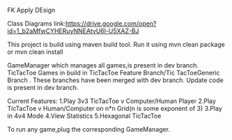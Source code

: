 FK Apply DEsign

Class Diagrams link:https://drive.google.com/open?id=1_b2aMfwCYHERuyNNEAtvU6l-U5XAZ-BJ

This project is build using maven build tool.
Run it using mvn clean package or mvn clean install

GameManager which manages all games,is present in dev branch.
TicTacToe Games in build in TicTacToe Feature Branch/Tic TacToeGeneric Branch .
These branches have been merged with dev branch.
Update code is present in dev branch.

Current Features:
1.Play 3v3 TicTacToe v Computer/Human Player
2.Play TicTacToe v Human/Computer on n*n Grid(n is some exponent of 3)
3.Play in 4v4 Mode
4.View Statistics
5.Hexagonal TicTacToe

To run any game,plug the corresponding GameManager.
